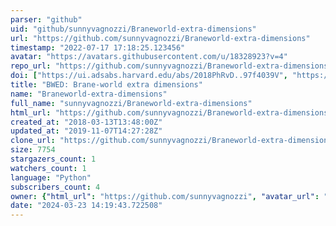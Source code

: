 ```yaml
---
parser: "github"
uid: "github/sunnyvagnozzi/Braneworld-extra-dimensions"
url: "https://github.com/sunnyvagnozzi/Braneworld-extra-dimensions"
timestamp: "2022-07-17 17:18:25.123456"
avatar: "https://avatars.githubusercontent.com/u/18328923?v=4"
repo_url: "https://github.com/sunnyvagnozzi/Braneworld-extra-dimensions"
doi: ["https://ui.adsabs.harvard.edu/abs/2018PhRvD..97f4039V", "https://ui.adsabs.harvard.edu/abs/2018ascl.soft06026V/abstract"]
title: "BWED: Brane-world extra dimensions"
name: "Braneworld-extra-dimensions"
full_name: "sunnyvagnozzi/Braneworld-extra-dimensions"
html_url: "https://github.com/sunnyvagnozzi/Braneworld-extra-dimensions"
created_at: "2018-03-13T13:48:00Z"
updated_at: "2019-11-07T14:27:28Z"
clone_url: "https://github.com/sunnyvagnozzi/Braneworld-extra-dimensions.git"
size: 7754
stargazers_count: 1
watchers_count: 1
language: "Python"
subscribers_count: 4
owner: {"html_url": "https://github.com/sunnyvagnozzi", "avatar_url": "https://avatars.githubusercontent.com/u/18328923?v=4", "login": "sunnyvagnozzi", "type": "User"}
date: "2024-03-23 14:19:43.722508"
---
```

